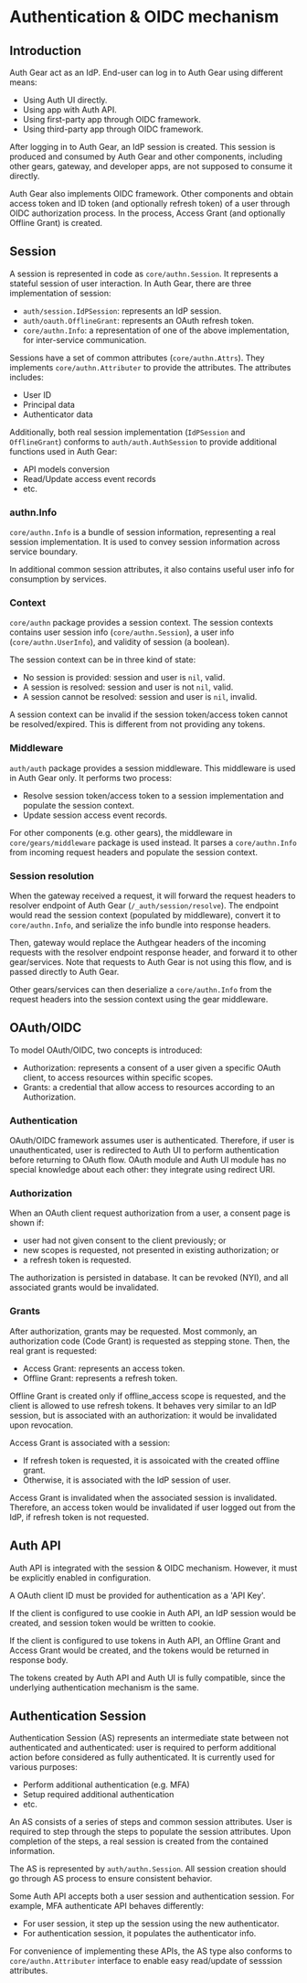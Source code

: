 # Authentication & OIDC mechanism

## Introduction

Auth Gear act as an IdP. End-user can log in to Auth Gear using
different means:
- Using Auth UI directly.
- Using app with Auth API.
- Using first-party app through OIDC framework.
- Using third-party app through OIDC framework.

After logging in to Auth Gear, an IdP session is created.
This session is produced and consumed by Auth Gear and other components,
including other gears, gateway, and developer apps, are not supposed to
consume it directly.

Auth Gear also implements OIDC framework. Other components and obtain access
token and ID token (and optionally refresh token) of a user through OIDC
authorization process. In the process, Access Grant (and optionally Offline
Grant) is created.

## Session

A session is represented in code as `core/authn.Session`. It represents
a stateful session of user interaction. In Auth Gear, there are three
implementation of session:
- `auth/session.IdPSession`: represents an IdP session.
- `auth/oauth.OfflineGrant`: represents an OAuth refresh token.
- `core/authn.Info`: a representation of one of the above implementation,
                     for inter-service communication.

Sessions have a set of common attributes (`core/authn.Attrs`). They implements
`core/authn.Attributer` to provide the attributes. The attributes includes:
- User ID
- Principal data
- Authenticator data

Additionally, both real session implementation (`IdPSession` and
`OfflineGrant`) conforms to `auth/auth.AuthSession` to provide additional
functions used in Auth Gear:
- API models conversion
- Read/Update access event records
- etc.

### authn.Info

`core/authn.Info` is a bundle of session information, representing a real
session implementation. It is used to convey session information across service
boundary.

In additional common session attributes, it also contains useful user info for
consumption by services.

### Context

`core/authn` package provides a session context. The session contexts contains
user session info (`core/authn.Session`), a user info
(`core/authn.UserInfo`), and validity of session (a boolean).

The session context can be in three kind of state:
- No session is provided: session and user is `nil`, valid.
- A session is resolved: session and user is not `nil`, valid.
- A session cannot be resolved: session and user is `nil`, invalid.

A session context can be invalid if the session token/access token cannot be
resolved/expired. This is different from not providing any tokens.

### Middleware

`auth/auth` package provides a session middleware. This middleware is used in
Auth Gear only. It performs two process:
- Resolve session token/access token to a session implementation and
  populate the session context.
- Update session access event records.

For other components (e.g. other gears), the middleware in
`core/gears/middleware` package is used instead. It parses a `core/authn.Info`
from incoming request headers and populate the session context.

### Session resolution

When the gateway received a request, it will forward the request headers to
resolver endpoint of Auth Gear (`/_auth/session/resolve`). The endpoint would
read the session context (populated by middleware), convert it to
`core/authn.Info`, and serialize the info bundle into response headers.

Then, gateway would replace the Authgear headers of the incoming requests with
the resolver endpoint response header, and forward it to other gear/services.
Note that requests to Auth Gear is not using this flow, and is passed directly
to Auth Gear.

Other gears/services can then deserialize a `core/authn.Info` from the request
headers into the session context using the gear middleware.

## OAuth/OIDC

To model OAuth/OIDC, two concepts is introduced:
- Authorization: represents a consent of a user given a specific OAuth client,
                 to access resources within specific scopes.
- Grants: a credential that allow access to resources according to an
          Authorization.

### Authentication

OAuth/OIDC framework assumes user is authenticated. Therefore, if user is
unauthenticated, user is redirected to Auth UI to perform authentication before
returning to OAuth flow. OAuth module and Auth UI module has no special
knowledge about each other: they integrate using redirect URI.

### Authorization

When an OAuth client request authorization from a user, a consent page
is shown if:
- user had not given consent to the client previously; or
- new scopes is requested, not presented in existing authorization; or
- a refresh token is requested.

The authorization is persisted in database. It can be revoked (NYI), and
all associated grants would be invalidated.

### Grants

After authorization, grants may be requested. Most commonly, an authorization
code (Code Grant) is requested as stepping stone. Then, the real grant is
requested:
- Access Grant: represents an access token.
- Offline Grant: represents a refresh token.

Offline Grant is created only if offline_access scope is requested, and the
client is allowed to use refresh tokens. It behaves very similar to an IdP
session, but is associated with an authorization: it would be invalidated
upon revocation.

Access Grant is associated with a session:
- If refresh token is requested, it is assoicated with the created offline
  grant.
- Otherwise, it is associated with the IdP session of user.

Access Grant is invalidated when the associated session is invalidated.
Therefore, an access token would be invalidated if user logged out from
the IdP, if refresh token is not requested.

## Auth API

Auth API is integrated with the session & OIDC mechanism. However, it must
be explicitly enabled in configuration.

A OAuth client ID must be provided for authentication as a 'API Key'.

If the client is configured to use cookie in Auth API, an IdP session would
be created, and session token would be written to cookie.

If the client is configured to use tokens in Auth API, an Offline Grant and
Access Grant would be created, and the tokens would be returned in response
body.

The tokens created by Auth API and Auth UI is fully compatible, since the
underlying authentication mechanism is the same.

## Authentication Session

Authentication Session (AS) represents an intermediate state between not
authenticated and authenticated: user is required to perform additional action
before considered as fully authenticated. It is currently used for various
purposes:

- Perform additional authentication (e.g. MFA)
- Setup required additional authentication
- etc.

An AS consists of a series of steps and common session attributes. User is
required to step through the steps to populate the session attributes. Upon
completion of the steps, a real session is created from the contained
information.

The AS is represented by `auth/authn.Session`. All session creation should
go through AS process to ensure consistent behavior.

Some Auth API accepts both a user session and authentication session.
For example, MFA authenticate API behaves differently:
- For user session, it step up the session using the new authenticator.
- For authentication session, it populates the authenticator info.

For convenience of implementing these APIs, the AS type also conforms to
`core/authn.Attributer` interface to enable easy read/update of sesssion
attributes.

